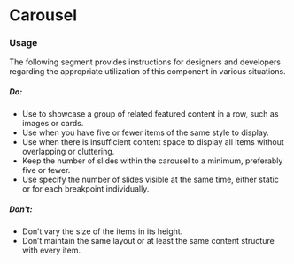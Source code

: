 # Carousel

<TableOfContents></TableOfContents>

### Usage

The following segment provides instructions for designers and developers regarding the appropriate utilization of this
component in various situations.

##### Do:

- Use to showcase a group of related featured content in a row, such as images or cards.
- Use when you have five or fewer items of the same style to display.
- Use when there is insufficient content space to display all items without overlapping or cluttering.
- Keep the number of slides within the carousel to a minimum, preferably five or fewer.
- Use specify the number of slides visible at the same time, either static or for each breakpoint individually.

##### Don't:

- Don’t vary the size of the items in its height.
- Don’t maintain the same layout or at least the same content structure with every item.
